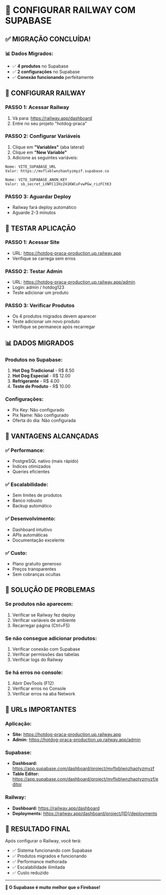 # 🚂 CONFIGURAR RAILWAY COM SUPABASE

## ✅ MIGRAÇÃO CONCLUÍDA!

### **📊 Dados Migrados:**
- ✅ **4 produtos** no Supabase
- ✅ **2 configurações** no Supabase
- ✅ **Conexão funcionando** perfeitamente

## 🔧 CONFIGURAR RAILWAY

### **PASSO 1: Acessar Railway**
1. Vá para: https://railway.app/dashboard
2. Entre no seu projeto "hotdog-praca"

### **PASSO 2: Configurar Variáveis**
1. Clique em **"Variables"** (aba lateral)
2. Clique em **"New Variable"**
3. Adicione as seguintes variáveis:

```
Nome: VITE_SUPABASE_URL
Valor: https://mvflxblwnzhaotyzmyzf.supabase.co
```

```
Nome: VITE_SUPABASE_ANON_KEY
Valor: sb_secret_LVWFC1IHzZ41KWCuFvwPGw_rizFCtK3
```

### **PASSO 3: Aguardar Deploy**
- Railway fará deploy automático
- Aguarde 2-3 minutos

## 🧪 TESTAR APLICAÇÃO

### **PASSO 1: Acessar Site**
- URL: https://hotdog-praca-production.up.railway.app
- Verifique se carrega sem erros

### **PASSO 2: Testar Admin**
- URL: https://hotdog-praca-production.up.railway.app/admin
- Login: admin / hotdog123
- Teste adicionar um produto

### **PASSO 3: Verificar Produtos**
- Os 4 produtos migrados devem aparecer
- Teste adicionar um novo produto
- Verifique se permanece após recarregar

## 📊 DADOS MIGRADOS

### **Produtos no Supabase:**
1. **Hot Dog Tradicional** - R$ 8.50
2. **Hot Dog Especial** - R$ 12.00  
3. **Refrigerante** - R$ 4.00
4. **Teste de Produto** - R$ 10.00

### **Configurações:**
- Pix Key: Não configurado
- Pix Name: Não configurado
- Oferta do dia: Não configurada

## 🎯 VANTAGENS ALCANÇADAS

### **✅ Performance:**
- PostgreSQL nativo (mais rápido)
- Índices otimizados
- Queries eficientes

### **✅ Escalabilidade:**
- Sem limites de produtos
- Banco robusto
- Backup automático

### **✅ Desenvolvimento:**
- Dashboard intuitivo
- APIs automáticas
- Documentação excelente

### **✅ Custo:**
- Plano gratuito generoso
- Preços transparentes
- Sem cobranças ocultas

## 🔧 SOLUÇÃO DE PROBLEMAS

### **Se produtos não aparecem:**
1. Verificar se Railway fez deploy
2. Verificar variáveis de ambiente
3. Recarregar página (Ctrl+F5)

### **Se não consegue adicionar produtos:**
1. Verificar conexão com Supabase
2. Verificar permissões das tabelas
3. Verificar logs do Railway

### **Se há erros no console:**
1. Abrir DevTools (F12)
2. Verificar erros no Console
3. Verificar erros na aba Network

## 📱 URLs IMPORTANTES

### **Aplicação:**
- **Site:** https://hotdog-praca-production.up.railway.app
- **Admin:** https://hotdog-praca-production.up.railway.app/admin

### **Supabase:**
- **Dashboard:** https://app.supabase.com/dashboard/project/mvflxblwnzhaotyzmyzf
- **Table Editor:** https://app.supabase.com/dashboard/project/mvflxblwnzhaotyzmyzf/editor

### **Railway:**
- **Dashboard:** https://railway.app/dashboard
- **Deployments:** https://railway.app/dashboard/project/[ID]/deployments

## 🎉 RESULTADO FINAL

Após configurar o Railway, você terá:
- ✅ Sistema funcionando com Supabase
- ✅ Produtos migrados e funcionando
- ✅ Performance melhorada
- ✅ Escalabilidade ilimitada
- ✅ Custo reduzido

---

**🚀 O Supabase é muito melhor que o Firebase!** 